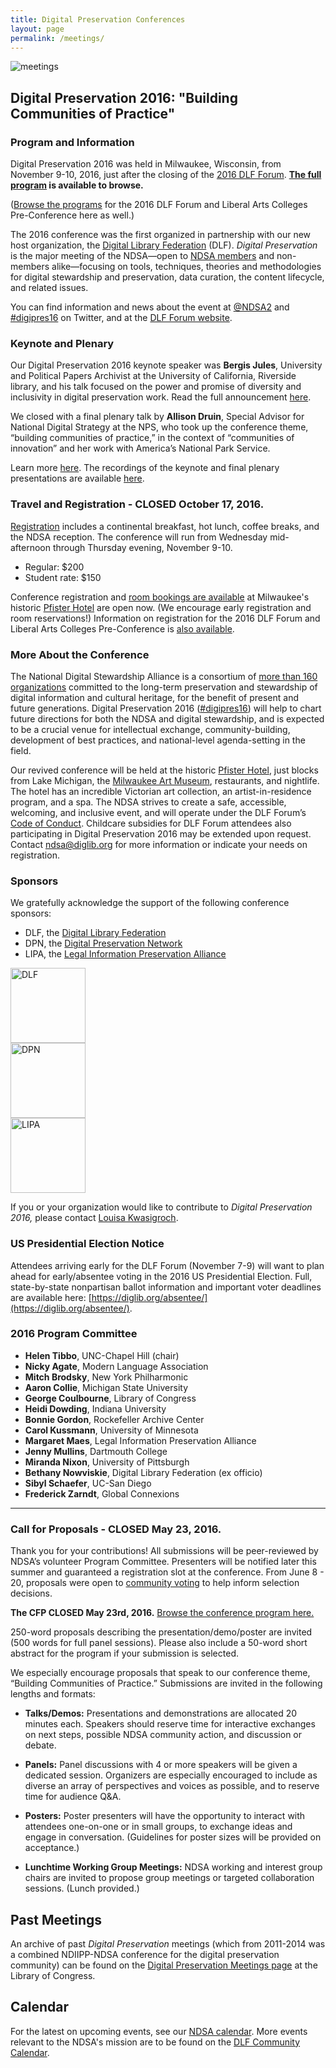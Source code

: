 ```yaml
---
title: Digital Preservation Conferences
layout: page
permalink: /meetings/
---
```

<img alt="meetings" src='{{ "/images/icons/presentation.png" | prepend: site.baseurl }}'>

## Digital Preservation 2016: "Building Communities of Practice"

### Program and Information  
Digital Preservation 2016 was held in Milwaukee, Wisconsin, from November 9-10, 2016, just after the closing of the [2016 DLF Forum](https://www.diglib.org/forums/2016forum/). **[The full program](https://www.conftool.pro/dlf2016/index.php?page=browseSessions&presentations=show&form_tracks=2) is available to browse.**

([Browse the programs](https://www.conftool.pro/dlf2016/sessions.php) for the 2016 DLF Forum and Liberal Arts Colleges Pre-Conference here as well.)

The 2016 conference was the first organized in partnership with our new host organization, the [Digital Library Federation](https://diglib.org/) (DLF). *Digital Preservation* is the major meeting of the NDSA—open to [NDSA members](http://ndsa.diglib.org/members-list/) and non-members alike—focusing on tools, techniques, theories and methodologies for digital stewardship and preservation, data curation, the content lifecycle, and related issues.  

You can find information and news about the event at [@NDSA2](https://twitter.com/ndsa2) and [#digipres16](https://twitter.com/search?q=%23digipres16&src=typd) on Twitter, and at the [DLF Forum website](https://www.diglib.org/forums/2016forum/ndsa-digipres16/).

### Keynote and Plenary

Our Digital Preservation 2016 keynote speaker was **Bergis Jules**, University and Political Papers Archivist at the University of California, Riverside library, and his talk focused on the power and promise of diversity and inclusivity in digital preservation work. Read the full announcement [here](https://www.diglib.org/archives/11840/).

We closed with a final plenary talk by **Allison Druin**, Special Advisor for National Digital Strategy at the NPS, who took up the conference theme, “building communities of practice,” in the context of “communities of innovation” and her work with America’s National Park Service.

Learn more [here](https://www.diglib.org/forums/2016forum/keynotes/). The recordings of the keynote and final plenary presentations are available [here](https://www.diglib.org/forums/2016forum/livestream-schedule/).


### Travel and Registration - **CLOSED October 17, 2016.**

[Registration](https://www.conftool.pro/dlf2016/) includes a continental breakfast, hot lunch, coffee breaks, and the NDSA reception. The conference will run from Wednesday mid-afternoon through Thursday evening, November 9-10.

- Regular: $200
- Student rate: $150

Conference registration and [room bookings are available](https://www.diglib.org/forums/2016forum/hotel-travel/) at Milwaukee's historic [Pfister Hotel](http://www.thepfisterhotel.com/) are open now. (We encourage early registration and room reservations!) Information on registration for the 2016 DLF Forum and Liberal Arts Colleges Pre-Conference is [also available](https://www.diglib.org/forums/2016forum/registration/).


### More About the Conference

The National Digital Stewardship Alliance is a consortium of [more than 160 organizations](http://ndsa.diglib.org/members-list/) committed to the long-term preservation and stewardship of digital information and cultural heritage, for the benefit of present and future generations. Digital Preservation 2016 ([#digipres16](https://twitter.com/search?q=%23digipres16&src=typd)) will help to chart future directions for both the NDSA and digital stewardship, and is expected to be a crucial venue for intellectual exchange, community-building, development of best practices, and national-level agenda-setting in the field.

Our revived conference will be held at the historic [Pfister Hotel](http://www.thepfisterhotel.com/), just blocks from Lake Michigan, the [Milwaukee Art Museum](http://mam.org/), restaurants, and nightlife. The hotel has an incredible Victorian art collection, an artist-in-residence program, and a spa. The NDSA strives to create a safe, accessible, welcoming, and inclusive event, and will operate under the DLF Forum’s [Code of Conduct](https://www.diglib.org/forums/2016forum/code-of-conduct/). Childcare subsidies for DLF Forum attendees also participating in Digital Preservation 2016 may be extended upon request. Contact [ndsa@diglib.org](ndsa@diglib.org) for more information or indicate your needs on registration.

### Sponsors

We gratefully acknowledge the support of the following conference sponsors:

- DLF, the [Digital Library Federation](https://www.diglib.org/)
- DPN, the [Digital Preservation Network](http://dpn.org)
- LIPA, the [Legal Information Preservation Alliance](http://lipalliance.org/)

<section id="sponsors">
<div class="row">
  <div class="col-md-4">
    <img class="img-responsive center-block" alt="DLF" src="{{ '/images/sponsors/dlf.png' | prepend: site.baseurl }}" width="120" />
  </div>
  <div class="col-md-4">
    <img class="img-responsive center-block" alt="DPN" src="{{ '/images/sponsors/dpn.png' | prepend: site.baseurl }}" width="120" />
  </div>
  <div class="col-md-4">
  <img class="img-responsive center-block" alt="LIPA" src="{{ '/images/sponsors/lipa.png' | prepend: site.baseurl }}" width="120" />
  </div>
  </div>
</section>

If you or your organization would like to contribute to *Digital Preservation 2016,* please contact [Louisa Kwasigroch](mailto:lkwasigroch@clir.org).

### US Presidential Election Notice

Attendees arriving early for the DLF Forum (November 7-9) will want to plan ahead for early/absentee voting in the 2016 US Presidential Election. Full, state-by-state nonpartisan ballot information and important voter deadlines are available here: [https://diglib.org/absentee/](https://diglib.org/absentee/).

### 2016 Program Committee
- **Helen Tibbo**, UNC-Chapel Hill (chair)
- **Nicky Agate**, Modern Language Association
- **Mitch Brodsky**, New York Philharmonic
- **Aaron Collie**, Michigan State University
- **George Coulbourne**, Library of Congress
- **Heidi Dowding**, Indiana University
- **Bonnie Gordon**, Rockefeller Archive Center
- **Carol Kussmann**, University of Minnesota
- **Margaret Maes**, Legal Information Preservation Alliance
- **Jenny Mullins**, Dartmouth College
- **Miranda Nixon**, University of Pittsburgh
- **Bethany Nowviskie**, Digital Library Federation (ex officio)
- **Sibyl Schaefer**, UC-San Diego
- **Frederick Zarndt**, Global Connexions

___

### Call for Proposals - **CLOSED May 23, 2016.**

Thank you for your contributions! All submissions will be peer-reviewed by NDSA’s volunteer Program Committee. Presenters will be notified later this summer and guaranteed a registration slot at the conference. From June 8 - 20, proposals were open to [community voting](http://voting.diglib.org/) to help inform selection decisions.

 **The CFP CLOSED May 23rd, 2016.** [Browse the conference program here.](https://www.conftool.pro/dlf2016/sessions.php)

250-word proposals describing the presentation/demo/poster are invited (500 words for full panel sessions). Please also include a 50-word short abstract for the program if your submission is selected.

We especially encourage proposals that speak to our conference theme, “Building Communities of Practice.” Submissions are invited in the following lengths and formats:

- **Talks/Demos:** Presentations and demonstrations are allocated 20 minutes each. Speakers should reserve time for interactive exchanges on next steps, possible NDSA community action, and discussion or debate.

- **Panels:** Panel discussions with 4 or more speakers will be given a dedicated session. Organizers are especially encouraged to include as diverse an array of perspectives and voices as possible, and to reserve time for audience Q&A.  

- **Posters:** Poster presenters will have the opportunity to interact with attendees one-on-one or in small groups, to exchange ideas and engage in conversation. (Guidelines for poster sizes will be provided on acceptance.)

- **Lunchtime Working Group Meetings:** NDSA working and interest group chairs are invited to propose group meetings or targeted collaboration sessions. (Lunch provided.)


## Past Meetings

An archive of past *Digital Preservation* meetings (which from 2011-2014 was a combined NDIIPP-NDSA conference for the digital preservation community) can be found on the [Digital Preservation Meetings page](http://www.digitalpreservation.gov/meetings/) at the Library of Congress.

## Calendar

For the latest on upcoming events, see our [NDSA calendar](/calendar). More events relevant to the NDSA's mission are to be found on the [DLF Community Calendar](https://www.diglib.org/opportunities/calendar/).

